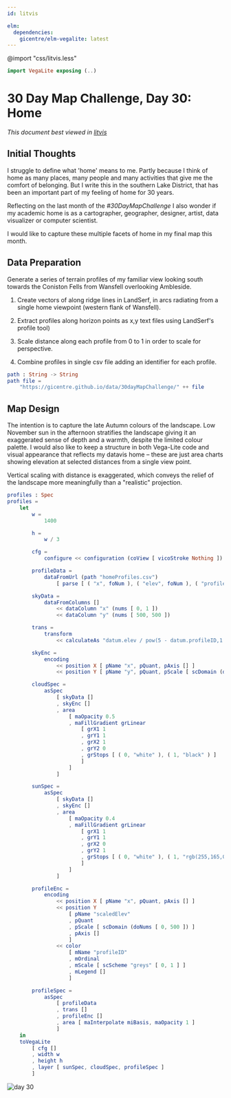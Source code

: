 ```yaml
---
id: litvis

elm:
  dependencies:
    gicentre/elm-vegalite: latest
---
```


@import "css/litvis.less"

```elm {l=hidden}
import VegaLite exposing (..)
```

# 30 Day Map Challenge, Day 30: Home

_This document best viewed in [litvis](https://github.com/gicentre/litvis)_

## Initial Thoughts

I struggle to define what 'home' means to me. Partly because I think of home as many places, many people and many activities that give me the comfort of belonging. But I write this in the southern Lake District, that has been an important part of my feeling of home for 30 years.

Reflecting on the last month of the _#30DayMapChallenge_ I also wonder if my academic home is as a cartographer, geographer, designer, artist, data visualizer or computer scientist.

I would like to capture these multiple facets of home in my final map this month.

## Data Preparation

Generate a series of terrain profiles of my familiar view looking south towards the Coniston Fells from Wansfell overlooking Ambleside.

1.  Create vectors of along ridge lines in LandSerf, in arcs radiating from a single home viewpoint (western flank of Wansfell).

2.  Extract profiles along horizon points as x,y text files using LandSerf's profile tool)

3.  Scale distance along each profile from 0 to 1 in order to scale for perspective.

4.  Combine profiles in single csv file adding an identifier for each profile.

```elm {l}
path : String -> String
path file =
    "https://gicentre.github.io/data/30dayMapChallenge/" ++ file
```

## Map Design

The intention is to capture the late Autumn colours of the landscape. Low November sun in the afternoon stratifies the landscape giving it an exaggerated sense of depth and a warmth, despite the limited colour palette. I would also like to keep a structure in both Vega-Lite code and visual appearance that reflects my datavis home – these are just area charts showing elevation at selected distances from a single view point.

Vertical scaling with distance is exaggerated, which conveys the relief of the landscape more meaningfully than a "realistic" projection.

```elm {v}
profiles : Spec
profiles =
    let
        w =
            1400

        h =
            w / 3

        cfg =
            configure << configuration (coView [ vicoStroke Nothing ])

        profileData =
            dataFromUrl (path "homeProfiles.csv")
                [ parse [ ( "x", foNum ), ( "elev", foNum ), ( "profileID", foNum ) ] ]

        skyData =
            dataFromColumns []
                << dataColumn "x" (nums [ 0, 1 ])
                << dataColumn "y" (nums [ 500, 500 ])

        trans =
            transform
                << calculateAs "datum.elev / pow(5 - datum.profileID,1.2)" "scaledElev"

        skyEnc =
            encoding
                << position X [ pName "x", pQuant, pAxis [] ]
                << position Y [ pName "y", pQuant, pScale [ scDomain (doNums [ 0, 500 ]) ], pAxis [] ]

        cloudSpec =
            asSpec
                [ skyData []
                , skyEnc []
                , area
                    [ maOpacity 0.5
                    , maFillGradient grLinear
                        [ grX1 1
                        , grY1 1
                        , grX2 1
                        , grY2 0
                        , grStops [ ( 0, "white" ), ( 1, "black" ) ]
                        ]
                    ]
                ]

        sunSpec =
            asSpec
                [ skyData []
                , skyEnc []
                , area
                    [ maOpacity 0.4
                    , maFillGradient grLinear
                        [ grX1 1
                        , grY1 1
                        , grX2 0
                        , grY2 1
                        , grStops [ ( 0, "white" ), ( 1, "rgb(255,165,0)" ) ]
                        ]
                    ]
                ]

        profileEnc =
            encoding
                << position X [ pName "x", pQuant, pAxis [] ]
                << position Y
                    [ pName "scaledElev"
                    , pQuant
                    , pScale [ scDomain (doNums [ 0, 500 ]) ]
                    , pAxis []
                    ]
                << color
                    [ mName "profileID"
                    , mOrdinal
                    , mScale [ scScheme "greys" [ 0, 1 ] ]
                    , mLegend []
                    ]

        profileSpec =
            asSpec
                [ profileData
                , trans []
                , profileEnc []
                , area [ maInterpolate miBasis, maOpacity 1 ]
                ]
    in
    toVegaLite
        [ cfg []
        , width w
        , height h
        , layer [ sunSpec, cloudSpec, profileSpec ]
        ]
```

![day 30](images/day30.jpg)
